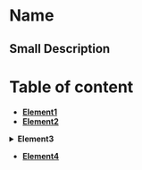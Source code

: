 # Name

## Small Description

# Table of content

* [**Element1**](#link)
* [**Element2**](#link)
<details><summary><b>Element3</b></summary>
  <p>
  
  * [*SubElement1*](#link)
  * [*SubElement2*](#link)
  * [*SubElement3*](#link)
  
  </p>
</details>

* [**Element4**](#link)

